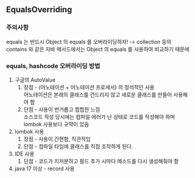 ## EqualsOverriding

### 주의사항

equals 는 반드시 Object 의 equals 를 오버라이딩하자!
-> collection 등의 contains 와 같은 자바 메서드에서는 Object 의 equals 를 사용하여 비교하기 때문에

### equals, hashcode 오버라이딩 방법

1. 구글의 AutoValue
    1. 장점 - (어노테이션 + 어노테이션 프로세서) 의 정석적인 사용
       <br> 어노테이션은 본래의 클래스를 건드리지 않고 새로운 클래스를 만들어 사용해야 함
    2. 단점 - 사용이 번거롭고 찝찝한 느낌
       <br> 소스코드 작성 당시에는 컴파일 에러가 난 상태로 코드를 작성해야 하며 lombok 사용보다 규약이 있음
2. lombok 사용
    1. 장점 - 사용이 간편함, 직관적임
    2. 단점 - 컴파일 타임에 클래스를 직접 조작하게 된다.
3. IDE 사용
    1. 단점 - 코드가 지저분하고 필드 추가 시마다 메소드를 다시 생성해줘야 함
4. java 17 이상 - record 사용
